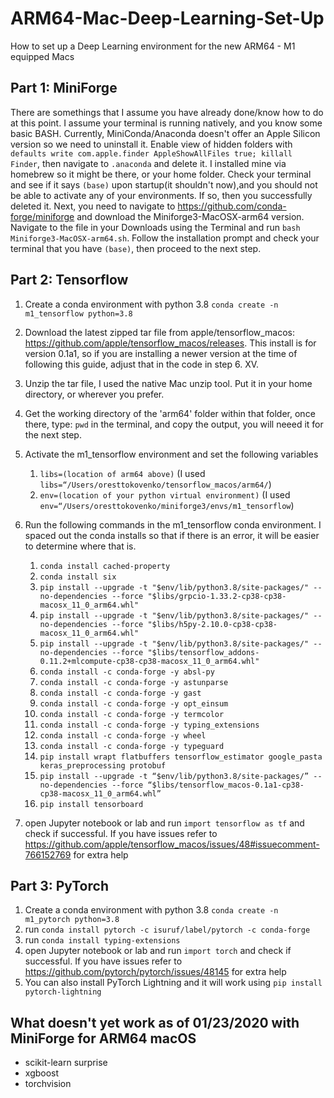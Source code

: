 # ARM64-Mac-Deep-Learning-Set-Up
How to set up a Deep Learning environment for the new ARM64 - M1 equipped Macs

## Part 1: MiniForge

There are somethings that I assume you have already done/know how to do at this point. I assume your terminal is running natively, and you know some basic BASH. Currently, MiniConda/Anaconda doesn't offer an Apple Silicon version so we need to uninstall it. Enable view of hidden folders with `defaults write com.apple.finder AppleShowAllFiles true; killall Finder`, then navigate to `.anaconda` and delete it. I installed mine via homebrew so it might be there, or your home folder. Check your terminal and see if it says `(base)` upon startup(it shouldn't now),and you should not be able to activate any of your environments. If so, then you successfully deleted it. Next, you need to navigate to https://github.com/conda-forge/miniforge and download the Miniforge3-MacOSX-arm64 version. Navigate to the file in your Downloads using the Terminal and run `bash Miniforge3-MacOSX-arm64.sh`. Follow the installation prompt and check your terminal that you have `(base)`, then proceed to the next step. 

## Part 2: Tensorflow

1. Create a conda environment with python 3.8 `conda create -n m1_tensorflow python=3.8`
2. Download the latest zipped tar file from apple/tensorflow_macos: https://github.com/apple/tensorflow_macos/releases. This install is for version 0.1a1, so if you are installing a newer version at the time of following this guide, adjust that in the code in step 6. XV.
3. Unzip the tar file, I used the native Mac unzip tool. Put it in your home directory, or wherever you prefer. 
4. Get the working directory of the 'arm64' folder within that folder, once there, type: `pwd` in the terminal, and copy the output, you will neeed it for the next step. 
5. Activate the m1_tensorflow environment and set the following variables
    1. `libs=(location of arm64 above)` (I used `libs=“/Users/oresttokovenko/tensorflow_macos/arm64/`)
    2. `env=(location of your python virtual environment)` (I used `env=“/Users/oresttokovenko/miniforge3/envs/m1_tensorflow`)
6. Run the following commands in the m1_tensorflow conda environment. I spaced out the conda installs so that if there is an error, it will be easier to determine where that is. 
    1. `conda install cached-property`
    2. `conda install six`
    3. `pip install --upgrade -t "$env/lib/python3.8/site-packages/" --no-dependencies --force "$libs/grpcio-1.33.2-cp38-cp38-macosx_11_0_arm64.whl"`
    4. `pip install --upgrade -t "$env/lib/python3.8/site-packages/" --no-dependencies --force "$libs/h5py-2.10.0-cp38-cp38-macosx_11_0_arm64.whl"`
    5. `pip install --upgrade -t "$env/lib/python3.8/site-packages/" --no-dependencies --force "$libs/tensorflow_addons-0.11.2+mlcompute-cp38-cp38-macosx_11_0_arm64.whl"`
    6. `conda install -c conda-forge -y absl-py`
    7. `conda install -c conda-forge -y astunparse`
    8. `conda install -c conda-forge -y gast`
    9. `conda install -c conda-forge -y opt_einsum`
    10. `conda install -c conda-forge -y termcolor`
    11. `conda install -c conda-forge -y typing_extensions`
    12. `conda install -c conda-forge -y wheel`
    13. `conda install -c conda-forge -y typeguard`
    14. `pip install wrapt flatbuffers tensorflow_estimator google_pasta keras_preprocessing protobuf`
    15. `pip install --upgrade -t “$env/lib/python3.8/site-packages/” --no-dependencies --force “$libs/tensorflow_macos-0.1a1-cp38-cp38-macosx_11_0_arm64.whl”`
    16. `pip install tensorboard`

7. open Jupyter notebook or lab and run `import tensorflow as tf` and check if successful. If you have issues refer to https://github.com/apple/tensorflow_macos/issues/48#issuecomment-766152769 for extra help

## Part 3: PyTorch

1. Create a conda environment with python 3.8 `conda create -n m1_pytorch python=3.8`
2. run `conda install pytorch -c isuruf/label/pytorch -c conda-forge`
3. run `conda install typing-extensions`
4. open Jupyter notebook or lab and run `import torch` and check if successful. If you have issues refer to https://github.com/pytorch/pytorch/issues/48145 for extra help
5. You can also install PyTorch Lightning and it will work using `pip install pytorch-lightning`

## What doesn't yet work as of 01/23/2020 with MiniForge for ARM64 macOS

- scikit-learn surprise
- xgboost
- torchvision
